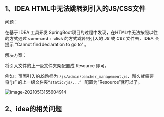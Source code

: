 ## 1、IDEA HTML中无法跳转到引入的JS/CSS文件



问题：

在基于 IDEA 工具开发 SpringBoot项目的过程中发现，在HTML中无法按照以往的方式通过 command + click 的方式跳转到引入的 JS 或 CSS 文件去，IDEA 会提示 “Cannot find declaration to go to” 。

解决方案：

将引入文件的上一级文件夹架配置成 Resource 即可。

例如：页面引入的JS路径为 `/js/admin/teacher_management.js`，那么就需要将“js” 的上一级文件夹`“static/js/...” ` 配置为“Resource”就可以了。 



![image-20210513155604914](https://gitee.com/zzursy/blog-image/raw/master/img/20210513155612.png)





## 2、idea的相关问题









